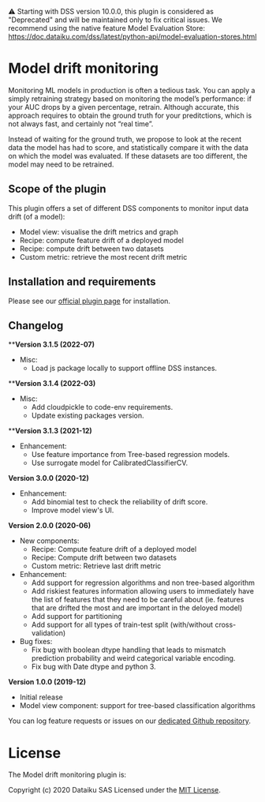 ⚠️ Starting with DSS version 10.0.0, this plugin is considered as "Deprecated" and will be maintained only to fix critical issues. We recommend using the native feature Model Evaluation Store: https://doc.dataiku.com/dss/latest/python-api/model-evaluation-stores.html


# Model drift monitoring

Monitoring ML models in production is often a tedious task. You can apply a simply retraining strategy based on monitoring the model’s performance: if your AUC drops by a given percentage, retrain. Although accurate, this approach requires to obtain the ground truth for your preditctions, which is not always fast, and certainly not “real time”.

Instead of waiting for the ground truth, we propose to look at the recent data the model has had to score, and statistically compare it with the data on which the model was evaluated. If these datasets are too different, the model may need to be retrained.


## Scope of the plugin
This plugin offers a set of different DSS components to monitor input data drift (of a model):
* Model view: visualise the drift metrics and graph
* Recipe: compute feature drift of a deployed model
* Recipe: compute drift between two datasets
* Custom metric: retrieve the most recent drift metric


## Installation and requirements

Please see our [official plugin page](https://www.dataiku.com/product/plugins/model-drift-monitoring/) for installation.

## Changelog

****Version 3.1.5 (2022-07)**
* Misc:
  * Load js package locally to support offline DSS instances.

****Version 3.1.4 (2022-03)**
* Misc:
  * Add cloudpickle to code-env requirements.
  * Update existing packages version.


****Version 3.1.3 (2021-12)**
* Enhancement: 
  * Use feature importance from Tree-based regression models.
  * Use surrogate model for CalibratedClassifierCV. 

**Version 3.0.0 (2020-12)**
* Enhancement:
  * Add binomial test to check the reliability of drift score.
  * Improve model view's UI.

**Version 2.0.0 (2020-06)**
* New components: 
   * Recipe: Compute feature drift of a deployed model
   * Recipe: Compute drift between two datasets
   * Custom metric: Retrieve last drift metric
* Enhancement: 
   * Add support for regression algorithms and non tree-based algorithm
   * Add riskiest features information allowing users to immediately have the list of features that they need to be careful about (ie. features that are drifted the most and are important in the deloyed model)
   * Add support for partitioning
   * Add support for all types of train-test split (with/without cross-validation)
* Bug fixes:
   * Fix bug with boolean dtype handling that leads to mismatch prediction probability and weird categorical variable encoding.
   * Fix bug with Date dtype and python 3.

**Version 1.0.0 (2019-12)**

* Initial release
* Model view component: support for tree-based classification algorithms

You can log feature requests or issues on our [dedicated Github repository](https://github.com/dataiku/dss-plugin-model-drift/issues).

# License

The Model drift monitoring plugin is:

   Copyright (c) 2020 Dataiku SAS
   Licensed under the [MIT License](LICENSE.md).
